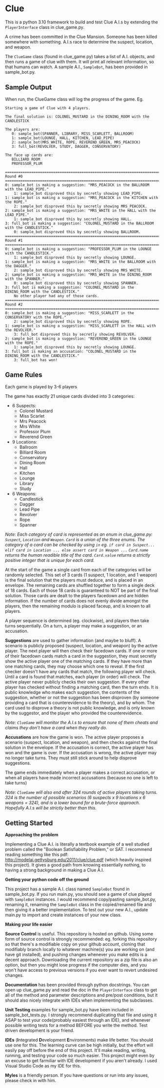 # Clue
This is a python 3.10 framework to build and test Clue A.I.s by extending the `PlayerInterface` class in clue_game.py.

A crime has been committed in the Clue Mansion.  Someone has been killed somewhere with something.  A.I.s race to determine the suspect, location, and weapon.

The `ClueGame` class (found in clue_game.py) takes a list of A.I. objects, and then runs a game of clue with them.  It will print all relevant information, so that humans can watch.  A sample A.I., `SampleBot`, has been provided in sample_bot.py.

## Sample Output
When run, the ClueGame class will log the progress of the game.  Eg.
```
Starting a game of Clue with 4 players.

The final solution is: COLONEL_MUSTARD in the DINING_ROOM with the CANDLESTICK

The players are:
   0: sample_bot(SPANNER, LIBRARY, MISS_SCARLETT, BALLROOM)
   1: sample_bot(LOUNGE, HALL, KITCHEN, LEAD_PIPE)
   2: sample_bot(MRS_WHITE, ROPE, REVEREND_GREEN, MRS_PEACOCK)
   3: full_bot(REVOLVER, STUDY, DAGGER, CONSERVATORY)

The face up cards are:
   BILLIARD_ROOM
   PROFESSOR_PLUM

==============================================================================================
Round #0
==============================================================================================
0: sample_bot is making a suggestion: "MRS_PEACOCK in the BALLROOM with the LEAD_PIPE."
    1: sample_bot disproved this by secretly showing LEAD_PIPE.
1: sample_bot is making a suggestion: "MRS_PEACOCK in the KITCHEN with the ROPE."
    2: sample_bot disproved this by secretly showing MRS_PEACOCK.
2: sample_bot is making a suggestion: "MRS_WHITE in the HALL with the LEAD_PIPE."
    1: sample_bot disproved this by secretly showing HALL.
3: full_bot is making a suggestion: "COLONEL_MUSTARD in the BALLROOM with the CANDLESTICK."
    0: sample_bot disproved this by secretly showing BALLROOM.
==============================================================================================
Round #1
==============================================================================================
0: sample_bot is making a suggestion: "PROFESSOR_PLUM in the LOUNGE with the CANDLESTICK."
    1: sample_bot disproved this by secretly showing LOUNGE.
1: sample_bot is making a suggestion: "MRS_WHITE in the BALLROOM with the DAGGER."
    2: sample_bot disproved this by secretly showing MRS_WHITE.
2: sample_bot is making a suggestion: "MRS_WHITE in the DINING_ROOM with the SPANNER."
    0: sample_bot disproved this by secretly showing SPANNER.
3: full_bot is making a suggestion: "COLONEL_MUSTARD in the DINING_ROOM with the CANDLESTICK."
    No other player had any of those cards.
==============================================================================================
Round #2
==============================================================================================
0: sample_bot is making a suggestion: "MISS_SCARLETT in the CONSERVATORY with the ROPE."
    2: sample_bot disproved this by secretly showing ROPE.
1: sample_bot is making a suggestion: "MISS_SCARLETT in the HALL with the REVOLVER."
    3: full_bot disproved this by secretly showing REVOLVER.
2: sample_bot is making a suggestion: "REVEREND_GREEN in the LOUNGE with the ROPE."
    1: sample_bot disproved this by secretly showing LOUNGE.
3: full_bot is making an accusation: "COLONEL_MUSTARD in the DINING_ROOM with the CANDLESTICK."
    3: full_bot has won!
```

## Game Rules

Each game is played by 3-6 players

The game has exactly 21 unique cards divided into 3 categories:
  - 6 Suspects:
     - Colonel Mustard
     - Miss Scarlet
     - Mrs Peacock
     - Mrs White
     - Professor Plum
     - Reverend Green
  - 9 Locations:
     - Ballroom
     - Billiard Room
     - Conservatory
     - Dining Room
     - Hall
     - Kitchen
     - Lounge
     - Library
     - Study
  - 6 Weapons:
     - Candlestick
     - Dagger
     - Lead Pipe
     - Revolver
     - Rope
     - Spanner

*Note: Each category of card is represented as an enum in clue_game.py: `Suspect`, `Location` and `Weapon`. `Card` is a union of the three enums.  The category of a card can be checked by using `in` eg. `if card in Suspect... elif card in Location ... else assert card in Weapon ...`
`Card.name` returns the human readible title of the card.  `Card.value` returns a strictly positive integer that is unique for each card.*

At the start of the game a single card from each of the categories will be randomly selected.  This set of 3 cards (1 suspect, 1 location, and 1 weapon) is the final solution that the players must deduce, and is placed in an envelope.  The remaining cards are shuffled together to form a single deck of 18 cards.  Each of those 18 cards is guaranteed to NOT be part of the final solution.  Those cards are dealt to the players facedown and are hidden information.  If the number of cards does not evenly divide amongst the players, then the remaining modulo is placed faceup, and is known to all players.

A player sequence is determined (eg. clockwise), and players then take turns sequentially.  On a turn, a player may make a suggestion, or an accusation.

**Suggestions** are used to gather information (and maybe to bluff).  A scenario is publicly proposed (suspect, location, and weapon) by the active player.  The next player will then check their facedown cards.  If one or more of their facedown cards match a card in the suggestion, they must secretly show the active player one of the matching cards.  If they have more than one matching cards, they may choose which one to reveal.  If the first checker doesn't have any cards that match, the following player will check.  Until a card is found that matches, each player (in order) will check.  The active player never publicly checks their own suggestion. If every other player has checked without finding a matching card, then the turn ends.  It is public knowledge who makes each suggestion, the contents of the suggestion, whether or not the suggestion has been disproven (by someone providing a card that is counterevidence to the theory), and by whom.  The card used to disprove a theory is not public knowledge, and is only known by the suggestor, and the player who provided the counterevidence.

*Note: `ClueGame` will monitor the A.I.s to ensure that none of them cheats and claims they don't have a card when they really do.*

**Accusations** are how the game is won.  The active player proposes a scenario (suspect, location, and weapon), and then checks against the final solution in the envelope.  If the accusation is correct, the active player has won and the game is over.  If the accusation is wrong, the active player may no longer take turns.  They must still stick around to help disprove suggestions.

The game ends immediately when a player makes a correct accusation, or when all players have made incorrect accusations (because no one is left to take turns)

*Note: `ClueGame` will also end after 324 rounds of active players taking turns.  324 is the number of possible scenarios (6 suspects x 9 locations x 6 weapons = 324), and is a lower bound for a brute-force approach.  Hopefully A.I.s will be strictly better than this.*

## Getting Started

**Approaching the problem**

Implementing a Clue A.I. is literally a textbook example of a well studied problem called the "Boolean Satisfiability Problem," or SAT.  I recommend reading something like this pdf: http://modelai.gettysburg.edu/2011/clue/clue.pdf (which heavily inspired this project).  It gives a good path from knowing essentially nothing, to having a strong background in making a Clue A.I.

**Getting your python code off the ground**

This project has a sample A.I. class named `SampleBot` found in sample_bot.py.  If you run main.py, you should see a game of clue played with `SampleBot` instances.  I would recommend copy/pasting sample_bot.py, renaming it, renaming the `SampleBot` class in the copied/renamed file and then giving it a better implementation.  To test out your new A.I., update main.py to import and create instances of your new class.

**Making your life easier**

**Source Control** is useful.  This repository is hosted on github.  Using some form of source control is strongly recommended:
eg. forking this repository so that there's a modifiable copy on your github account, cloning that modifiably branch locally to whatever machine(s) you are working on (and have git installed), and pushing changes whenever you make edits is a decent approach.  Downloading the current repository as a zip file is also an option, but then you might lose progress if the computer dies, and you won't have access to previous versions if you ever want to revert undesired changes.

**Documentation** has been provided through python docstrings.  You can open up clue_game.py and read the doc in the `PlayerInterface` class to get all of the method and parameter descriptions and pre/post conditions, but it should also nicely integrate with IDEs when implementing the subclasses.

**Unit Testing** examples for sample_bot.py have been included in sample_bot_tests.py.  I strongly recommend duplicating that file and using it ASAP to test your code(probably easiest through an IDE), and whenever possible writing tests for a method BEFORE you write the method. Test driven development is your friend.

**IDEs** (**I**ntegrated **D**evelopment **E**nvironments) make life better.  You should use one for this.  The learning curve can be high initially, but the effort will easily pay off before the end of this project.  It'll make reading, writing, running, and testing your code so much easier.  This project might even by an excuse to get farmiliar with IDE development if you aren't already.  I used Visual Studio Code as my IDE for this.

**Myles** is a friendly person.  If you have questions or run into any issues, please check in with him.
